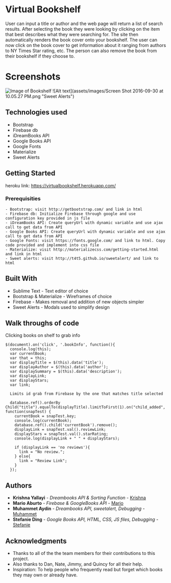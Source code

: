 # Virtual Bookshelf

User can input a title or author and the web page will return a list of search results. After selecting the book they were looking by clicking on the item that best describes what they were searching for. The site then automatically renders the book cover onto your bookshelf. The user can now click on the book cover to get information about it ranging from authors to NY Times Star rating, etc. The person can also remove the book from their bookshelf if they choose to. 

# Screenshots 

![Image of Bookshelf](http://i.imgur.com/wghs2u0.png?1)
![Alt text](assets/images/Screen Shot 2016-09-30 at 10.05.27 PM.png "Sweet Alerts")

## Technologies used

- Bootstrap
- Firebase db
- iDreamBooks API
- Google Books API
- Google Fonts
- Materialize
- Sweet Alerts

## Getting Started

heroku link: https://virtualbookshelf.herokuapp.com/

### Prerequisities

```
- Bootstrap: visit http://getbootstrap.com/ and link in html
- Firebase db: Initialize Firebase through google and use configuration key provided in js file
- iDreamBooks API: Create queryUrl with dynamic variable and use ajax call to get data from API
- Google Books API: Create queryUrl with dynamic variable and use ajax call to get data from API
- Google Fonts: visit https://fonts.google.com/ and link to html. Copy code provided and implement into css file
- Materialize: visit http://materializecss.com/getting-started.html and link in html
- Sweet alerts: visit http://t4t5.github.io/sweetalert/ and link to html

```

## Built With

* Sublime Text - Text editor of choice
* Bootstrap & Materialize - Wireframes of choice 
* Firebase - Makes removal and addition of new objects simpler
* Sweet Alerts - Modals used to simplify design

## Walk throughs of code 

Clicking books on shelf to grab info

```
$(document).on('click', '.bookInfo', function(){
  console.log(this);
  var currentBook;
  var that = this;
  var displayTitle = $(this).data('title');
  var displayAuthor = $(this).data('author');
  var displaySummary = $(this).data('description');
  var displayLink;
  var displayStars;
  var link;

  Limits id grab from Firebase by the one that matches title selected

  database.ref().orderBy Child("title").equalTo(displayTitle).limitToFirst(1).on("child_added", function(snapTest) {
    currentBook = snapTest.key;
    console.log(currentBook);
    database.ref().child('currentBook').remove();
    displayLink = snapTest.val().reviewLink;
    displayStars = snapTest.val().starRating;
    console.log(displayLink + " " + displayStars);
    
    if (displayLink == 'no reviews'){
      link = "No review.";
    } else{
      link = "Review Link";
    }
  });

```

## Authors

*  **Krishna Yallayi** - *Dreambooks API & Sorting Function* - [Krishna](https://github.com/darthvader1118)
*  **Mario Aburto** - *Firebase & GoogleBooks API* - [Mario](https://github.com/marioaburto10)
*  **Muhammet Aydin** - *Dreambooks API, sweetalert, Debugging* - [Muhammet](https://github.com/muhammeta7)
*  **Stefanie Ding** - *Google Books API, HTML, CSS, JS files, Debugging* - [Stefanie](https://github.com/StefanieDing)


## Acknowledgments

* Thanks to all of the the team members for their contributions to this project.
* Also thanks to Dan, Nate, Jimmy, and Quincy for all their help.  
* Inspiration: To help people who frequently read but forget which books they may own or already have.
  
